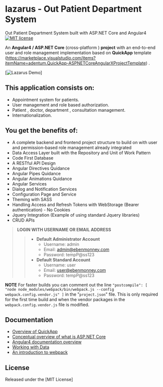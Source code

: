 # **lazarus** - Out Patient Department System
Out Patient Department System built with ASP.NET Core and Angular4
[![MIT license](http://img.shields.io/badge/license-MIT-brightgreen.svg)](https://github.com/emonney/QuickApp/blob/master/LICENSE)

An  **Angular4 / ASP.NET Core** (cross-platform ) **project** with an end-to-end user and role management implementation based on  **QuickApp** template (https://marketplace.visualstudio.com/items?itemName=adentum.QuickApp-ASPNETCoreAngularXProjectTemplate) .

[![Lazarus Demo](https://www.youtube.com/watch?v=oqyyGPc0adk)]

## This application consists on:

* Appointment system for patients. 
* User management and role based authorization. 
* Patient , doctor, department , consultation management. 
* Internationalization.


## You get the benefits of:

*   A complete backend and frontend project structure to build on with user and permission-based role management already integrated
*   Data Access Layer built with the Repository and Unit of Work Pattern
*   Code First Database
*   A RESTful API Design
*   Angular Directives Quidance
*   Angular Pipes Quidance
*   Angular Animations Quidance
*   Angular Services
*   Dialog and Notification Services
*   Configuration Page and Service
*   Theming with SASS
*   Handling Access and Refresh Tokens with WebStorage (Bearer authentication) - No Cookies
*   Jquery Integration (Example of using standard Jquery libraries)
*   CRUD APIs


> **LOGIN WITH USERNAME OR EMAIL ADDRESS**
>> * **Default Administrator Account**
>>   * Username: admin
>>   * Email:    admin@ebenmonney.com
>>   * Password: tempP@ss123
>> * **Default Standard Account**
>>   * Username: user
>>   * Email:    user@ebenmonney.com
>>   * Password: tempP@ss123




**NOTE** For faster builds you can comment out the line `"postcompile": [ "node node_modules/webpack/bin/webpack.js --config webpack.config.vendor.js" ]` in the "`project.json`" file.
 This is only required for the first time build and when the vendor packages in the `webpack.config.vendor.js` file is modified.

## Documentation

*   [Overview of QuickApp](http://ebenmonney.com/quickapp)
*   [Conceptual overview of what is ASP.NET Core](https://go.microsoft.com/fwlink/?LinkId=518008)
*   [Angular4 documentation overview](http://angular.io/docs/ts/latest/guide)
*   [Working with Data](https://go.microsoft.com/fwlink/?LinkId=398602)
*   [An introduction to webpack](https://webpack.js.org/guides/get-started/)


## License

Released under the [MIT License]



